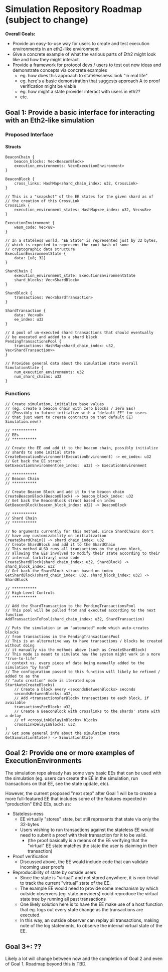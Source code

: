 # Simulation Repository Roadmap (subject to change)

**Overall Goals:**
* Provide an easy-to-use way for users to create and test execution environments in an eth2-like environment
* Give a concrete example of what the various parts of Eth2 might look like and how they might interact
* Provide a framework for protocol devs / users to test out new ideas and demonstrate concepts via concrete examples
    * eg. how does this approach to statelessness look "in real life"
    * eg. here's a basic demonstration that suggests approach A to proof verification might be viable
    * eg. how might a state provider interact with users in eth2?
    * etc.

## Goal 1: Provide a basic interface for interacting with an Eth2-like simulation

### Proposed Interface

#### Structs
```
BeaconChain {
    beacon_blocks: Vec<BeaconBlock>
    execution_environments: Vec<ExecutionEnvironment>
}

BeaconBlock {
    cross_links: HashMap<shard_chain_index: u32, CrossLink>
}

// This is a "snapshot" of the EE states for the given shard as of 
// the creation of this CrossLink
CrossLink {
    execution_environment_states: HashMap<ee_index: u32, Vec<u8>>
}

ExecutionEnvironment {
    wasm_code: Vec<u8>
}

// In a stateless world, "EE State" is represented just by 32 bytes,
// which is expected to represent the root hash of some
// cryptographic data structure
ExecutionEnvironmentState {
    data: [u8; 32]
}

ShardChain {
    execution_environment_state: ExecutionEnvironmentState 
    shard_blocks: Vec<ShardBlock>
}

ShardBlock {
    transactions: Vec<ShardTransaction>
}

ShardTransaction {
    data: Vec<u8>
    ee_index: u32
}

// A pool of un-executed shard transactions that should eventually
// be executed and added to a shard block
PendingTransactionsPool {
    transactions: HashMap<shard_chain_index: u32, Vec<ShardTransaction>>
}

// Provides general data about the simulation state overall
SimulationState {
    num_execution_environments: u32
    num_shard_chains: u32
}
```

### Functions
```
// Create simulation, initialize base values
// (eg. create a beacon chain with zero blocks / zero EEs)
// (Possibly in future initialize with a "default EE" for users
// that just want to create contracts on that default EE)
Simulation.new()

// ***********
// EEs
// ***********

// Create the EE and add it to the beacon chain, possibly initialize
// shards to some initial state
CreateExecutionEnvironment(ExecutionEnvironment) -> ee_index: u32
// Get back the EE struct
GetExecutionEnvironment(ee_index:  u32) -> ExecutionEnvironment

// ***********
// Beacon Chain
// ***********

// Create Beacon Block and add it to the beacon chain
CreateBeaconBlock(BeaconBlock) -> beacon_block_index: u32
// Get back the BeaconBlock struct based on index
GetBeaconBlock(beacon_block_index: u32) -> BeaconBlock

// ***********
// Shard Chain
// ***********

// No arguments currently for this method, since ShardChains don't
// have any customizability on initialization
CreateShardChain() -> shard_chain_index: u32
// Create ShardBlock and add it to the ShardChain
// This method ALSO runs all transactions on the given block,
// allowing the EEs involved to modify their state according to their
// internal (arbitrary) wasm code 
CreateShardBlock(shard_chain_index: u32, ShardBlock) -> shard_block_index: u32
// Get back the ShardBlock struct based on index
GetShardBlock(shard_chain_index: u32, shard_block_index: u32) -> ShardBlock

// ***********
// High-Level Controls
// ***********

// Add the ShardTransaction to the PendingTransactionsPool
// This pool will be pulled from and executed according to the next function
AddTransactionToPool(shard_chain_index: u32, ShardTransaction)

// Puts the simulation in an "automated" mode which auto-creates blocks
// from transactions in the PendingTransactionsPool
// This is an alternative way to have transactions / blocks be created without doing
// it manually via the methods above (such as CreateShardBlock)
// This mode is meant to simulate how the system might work in a more "true-to-life"
// context vs. every piece of data being manually added to the simulation "by hand"
// The configuration passed to this function will likely be refined / added to as the
// "auto creation" mode is iterated upon
StartAutoCreateBlocks(
    // Create a block every <secondsBetweenBlocks> seconds
    secondsBetweenBlocks: u32,
    // Add <transactionsPerBlock> transactions to each block, if available 
    transactionsPerBlock: u32,
    // Create a BeaconBlock with crosslinks to the shards' state with a delay
    // of <crossLinkDelayInBlocks> blocks
    crossLinkDelayInBlocks: u32,
)
// Get some general info about the simulation state
GetSimulationState() -> SimulationState

```
## Goal 2: Provide one or more examples of ExecutionEnvironments

The simulation repo already has some very basic EEs that can be used with the simulation
(eg. users can create the EE in the simulation, run transactions on that EE, see the state update, etc). 

However, the current proposed "next step" after Goal 1 will be to create a more full-featured
EE that includes some of the features expected in "production" Eth2 EEs, such as:
* Stateless-ness
    * EE virtually "stores" state, but still represents that state via only the 32-bytes
    * Users wishing to run transactions against the stateless EE would need to submit a proof with their transaction for it to be valid.
        * (the proof basically is a means of the EE verifying that the "virtual" EE state matches the state the user is claiming in their transaction)
* Proof verification
    * Discussed above, the EE would include code that can validate incoming user proofs
* Reproducibility of state by outside users
    * Since the state is "virtual" and not stored anywhere, it is non-trivial to track the current "virtual" state of the EE.
    * The example EE would need to provide some mechanism by which outside observers (eg. state providers) could reproduce the virtual state tree by running all past transactions
    * One likely solution here is to have the EE make use of a host function that eg. logs out every state change as the transactions are executed.
    * In this way, an outside observer can replay all transactions, making note of the log statements, to observe the internal virtual state of the EE.
    
## Goal 3+: ??

Likely a lot will change between now and the completion of Goal 2 and even of Goal 1.  Roadmap beyond this is TBD.
